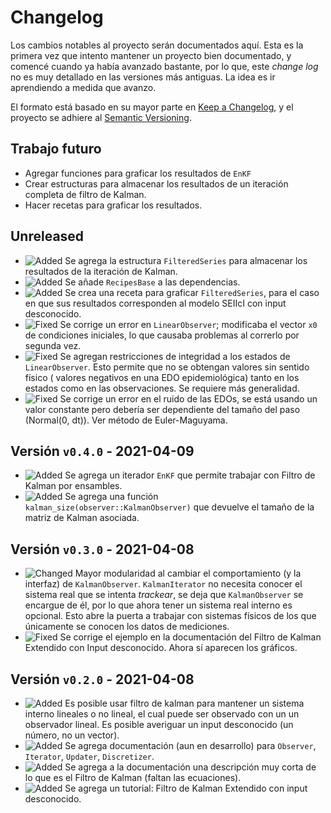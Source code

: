 # Changelog
Los cambios notables al proyecto serán documentados aquí. Esta es la primera vez que intento mantener un proyecto bien documentado, y comencé cuando ya había avanzado bastante, por lo que, este *change log* no es muy detallado en las versiones más antiguas. La idea es ir aprendiendo a medida que avanzo. 

El formato está basado en su mayor parte en [Keep a Changelog](https://keepachangelog.com/en/1.0.0/), y el proyecto se adhiere al [Semantic Versioning](https://semver.org/spec/v2.0.0.html).

## Trabajo futuro 
- Agregar funciones para graficar los resultados de `EnKF`
- Crear estructuras para almacenar los resultados de un iteración completa de filtro de Kalman.
- Hacer recetas para graficar los resultados.

## Unreleased
- ![Added][badge-added] Se agrega la estructura `FilteredSeries` para almacenar los resultados de la iteración de Kalman.
- ![Added][badge-added] Se añade `RecipesBase` a las dependencias. 
- ![Added][badge-added] Se crea una receta para graficar `FilteredSeries`, para el caso en que sus resultados corresponden al modelo SEIIcI con input desconocido.
- ![Fixed][badge-fixed] Se corrige un error en `LinearObserver`; modificaba el vector `x0` de condiciones iniciales, lo que causaba problemas al correrlo por segunda vez.
- ![Fixed][badge-fixed] Se agregan restricciones de integridad a los estados de `LinearObserver`. Esto permite que no se obtengan valores sin sentido físico ( valores negativos en una EDO epidemiológica) tanto en los estados como en las observaciones. Se requiere más generalidad.
- ![Fixed][badge-fixed] Se corrige un error en el ruido de las EDOs, se está usando un valor constante pero debería ser dependiente del tamaño del paso (Normal(0, dt)). Ver método de Euler-Maguyama.

## Versión `v0.4.0` - 2021-04-09
- ![Added][badge-added] Se agrega un iterador `EnKF` que permite trabajar con Filtro de Kalman por ensambles.
- ![Added][badge-added] Se agrega una función `kalman_size(observer::KalmanObserver)` que devuelve el tamaño de la matriz de Kalman asociada.

## Versión `v0.3.0` - 2021-04-08
- ![Changed][badge-changed] Mayor modularidad al cambiar el comportamiento (y la interfaz) de `KalmanObserver`. `KalmanIterator` no necesita conocer el sistema real que se intenta *trackear*, se deja que `KalmanObserver` se encargue de él, por lo que ahora tener un sistema real interno es opcional. Esto abre la puerta a trabajar con sistemas físicos de los que únicamente se conocen los datos de mediciones.
- ![Fixed][badge-fixed] Se corrige el ejemplo en la documentación del Filtro de Kalman Extendido con Input desconocido. Ahora sí aparecen los gráficos.

## Versión `v0.2.0` - 2021-04-08
- ![Added][badge-added] Es posible usar filtro de kalman para mantener un sistema interno lineales o no lineal, el cual puede ser observado con un un observador lineal. Es posible averiguar un input desconocido (un número, no un vector). 
- ![Added][badge-added] Se agrega documentación (aun en desarrollo) para `Observer`, `Iterator`, `Updater`, `Discretizer`.
- ![Added][badge-added] Se agrega a la documentación una descripción muy corta de lo que es el Filtro de Kalman (faltan las ecuaciones).
- ![Added][badge-added] Se agrega un tutorial: Filtro de Kalman Extendido con input desconocido.

[badge-removed]: https://img.shields.io/static/v1?label=&message=Removed&color=critical&style=flat-square
[badge-added]: https://img.shields.io/static/v1?label=&message=Added&color=brightgreen&style=flat-square
[badge-deprecated]: https://img.shields.io/static/v1?label=&message=Deprecated&color=orange&style=flat-square
[badge-changed]: https://img.shields.io/static/v1?label=&message=Changed&color=blue&style=flat-square 
[badge-fixed]: https://img.shields.io/static/v1?label=&message=Fixed&color=blueviolet&style=flat-square 
[badge-experimental]: https://img.shields.io/static/v1?label=&message=Experimental&color=lightgrey&style=flat-square

<!-- Ideas de badges 
[badge-breaking]: https://img.shields.io/badge/BREAKING-red.svg
[badge-deprecation]: https://img.shields.io/badge/deprecation-orange.svg
[badge-feature]: https://img.shields.io/badge/feature-green.svg
[badge-enhancement]: https://img.shields.io/badge/enhancement-blue.svg
[badge-bugfix]: https://img.shields.io/badge/bugfix-purple.svg
[badge-security]: https://img.shields.io/badge/security-black.svg
[badge-experimental]: https://img.shields.io/badge/experimental-lightgrey.svg
[badge-maintenance]: https://img.shields.io/badge/maintenance-gray.svg
-->
